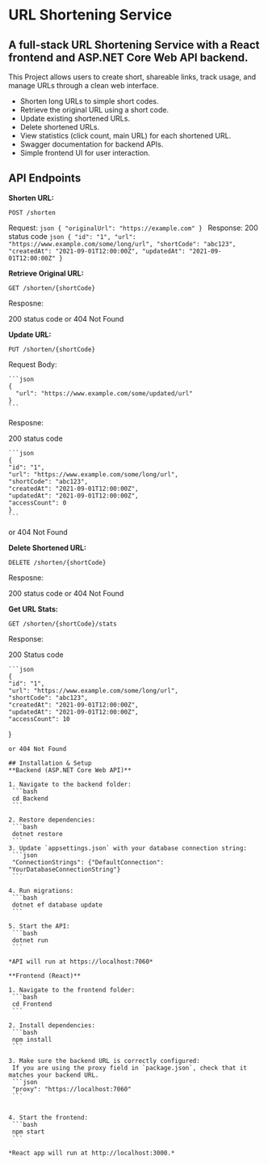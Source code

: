 # URL Shortening Service

## A full-stack URL Shortening Service with a React frontend and ASP.NET Core Web API backend. 

This Project allows users to create short, shareable links, track usage, and manage URLs through a clean web interface.
* Shorten long URLs to simple short codes.
* Retrieve the original URL using a short code.
* Update existing shortened URLs.
* Delete shortened URLs.
* View statistics (click count, main URL) for each shortened URL.
* Swagger documentation for backend APIs.
* Simple frontend UI for user interaction.

## API Endpoints

**Shorten URL:**

  ```POST /shorten```

  Request:
    ```json
    {
    "originalUrl": "https://example.com"
   }
    ```
  Response:
  200 status code
    ```json
    {
    "id": "1",
    "url": "https://www.example.com/some/long/url",
   "shortCode": "abc123",
   "createdAt": "2021-09-01T12:00:00Z",
   "updatedAt": "2021-09-01T12:00:00Z"
    }
    ```

**Retrieve Original URL:**

  ```GET /shorten/{shortCode}```

  Resposne:

  200 status code or 404 Not Found 

**Update URL:**

  ```PUT /shorten/{shortCode}```

  Request Body:

    ```json
    {
      "url": "https://www.example.com/some/updated/url"
    }
    ```
  Resposne:

  200 status code 

    ```json
    {
    "id": "1",
    "url": "https://www.example.com/some/long/url",
    "shortCode": "abc123",
    "createdAt": "2021-09-01T12:00:00Z",
    "updatedAt": "2021-09-01T12:00:00Z",
    "accessCount": 0
    } 
    ```
  or 404 Not Found 

**Delete Shortened URL:**

  ```DELETE /shorten/{shortCode}```

  Resposne:

  200 status code or 404 Not Found 

**Get URL Stats:**

  ```GET /shorten/{shortCode}/stats```  

  Response:

  200 Status code
  
    ```json
    {
    "id": "1",
    "url": "https://www.example.com/some/long/url",
    "shortCode": "abc123",
    "createdAt": "2021-09-01T12:00:00Z",
    "updatedAt": "2021-09-01T12:00:00Z",
    "accessCount": 10
   }
   ```
  or 404 Not Found

## Installation & Setup
**Backend (ASP.NET Core Web API)**

1. Navigate to the backend folder:
    ```bash 
    cd Backend
    ```

2. Restore dependencies:
    ```bash
    dotnet restore
    ```
3. Update `appsettings.json` with your database connection string:
    ```json
    "ConnectionStrings": {"DefaultConnection": "YourDatabaseConnectionString"}
    ```

4. Run migrations:
    ```bash
    dotnet ef database update
    ```

5. Start the API:
    ```bash
    dotnet run
    ```

*API will run at https://localhost:7060* 

**Frontend (React)**

1. Navigate to the frontend folder:
    ```bash
    cd Frontend
    ```

2. Install dependencies:
    ```bash
    npm install
    ```

3. Make sure the backend URL is correctly configured:
    If you are using the proxy field in `package.json`, check that it matches your backend URL.
    ```json
    "proxy": "https://localhost:7060"
    ```


4. Start the frontend:
    ```bash
    npm start
    ```

*React app will run at http://localhost:3000.*

